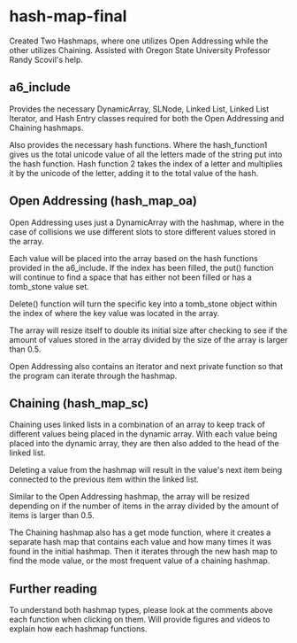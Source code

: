# hash-map-final
Created Two Hashmaps, where one utilizes Open Addressing while the other utilizes Chaining. Assisted with Oregon State University Professor Randy Scovil's help.

## a6_include
Provides the necessary DynamicArray, SLNode, Linked List, Linked List Iterator, and Hash Entry classes required for both the Open Addressing and Chaining hashmaps.

Also provides the necessary hash functions. Where the hash_function1 gives us the total unicode value of all the letters made of the string put into the hash function.
Hash function 2 takes the index of a letter and multiplies it by the unicode of the letter, adding it to the total value of the hash.


## Open Addressing (hash_map_oa)
Open Addressing uses just a DynamicArray with the hashmap, where in the case of collisions we use different slots to store different values stored in the array. 

Each value will be placed into the array based on the hash functions provided in the a6_include. If the index has been filled, the put() function will continue to find a space that has either not been filled or has a tomb_stone value set.

Delete() function will turn the specific key into a tomb_stone object within the index of where the key value was located in the array.

The array will resize itself to double its initial size after checking to see if the amount of values stored in the array divided by the size of the array is larger than 0.5.

Open Addressing also contains an iterator and next private function so that the program can iterate through the hashmap.

## Chaining (hash_map_sc)
Chaining uses linked lists in a combination of an array to keep track of different values being placed in the dynamic array. With each value being placed into the dynamic array, they are then also added to the head of the linked list.

Deleting a value from the hashmap will result in the value's next item being connected to the previous item within the linked list.

Similar to the Open Addressing hashmap, the array will be resized depending on if the number of items in the array divided by the amount of items is larger than 0.5.

The Chaining hashmap also has a get mode function, where it creates a separate hash map that contains each value and how many times it was found in the initial hashmap. Then it iterates through the new hash map to find the mode value, or the most frequent value of a chaining hashmap.

## Further reading
To understand both hashmap types, please look at the comments above each function when clicking on them. Will provide figures and videos to explain how each hashmap functions.
